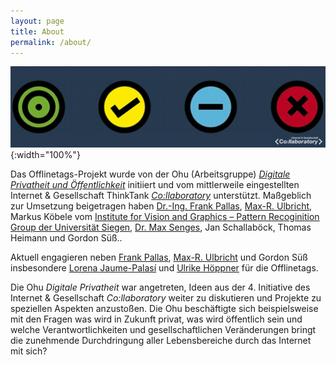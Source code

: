 ```yaml
---
layout: page
title: About
permalink: /about/
---
```

![logo-header](/assets/logo-header.png){:width="100%"}

Das Offlinetags-Projekt wurde von der Ohu (Arbeitsgruppe) [_Digitale Privatheit und Öffentlichkeit_](http://web.archive.org/web/20120515101021/http://collaboratory.de/initiativen/04/ueberblick) initiiert und vom mittlerweile eingestellten Internet & Gesellschaft ThinkTank [_Co:llaboratory_](http://web.archive.org/web/20120316145726/http://collaboratory.de/ueber_uns/prinzipien) unterstützt. Maßgeblich zur Umsetzung beigetragen haben [Dr.-Ing. Frank Pallas](https://www.ise.tu-berlin.de/menue/team/dr_ing_frank_pallas/parameter/en/), [Max-R. Ulbricht](https://www.ise.tu-berlin.de/menue/team/max_robert_ulbricht/parameter/en/), Markus Köbele vom [Institute for Vision and Graphics – Pattern Recoginition Group der Universität Siegen](http://www.pr.informatik.uni-siegen.de), [Dr. Max Senges](http://maxsenges.com), Jan Schallaböck, Thomas Heimann und Gordon Süß..

Aktuell engagieren neben [Frank Pallas](https://twitter.com/sallapf), [Max-R. Ulbricht](https://twitter.com/maroulb) und Gordon Süß insbesondere [Lorena Jaume-Palasí](https://twitter.com/lopalasi) und [Ulrike Höppner](http://hu-berlin.academia.edu/UlrikeHoeppner) für die Offlinetags.

Die Ohu _Digitale Privatheit_ war angetreten, Ideen aus der 4. Initiative des Internet & Gesellschaft _Co:llaboratory_ weiter zu diskutieren und Projekte zu speziellen Aspekten anzustoßen. Die Ohu beschäftigte sich beispielsweise mit den Fragen was wird in Zukunft privat, was wird öffentlich sein und welche Verantwortlichkeiten und gesellschaftlichen Veränderungen bringt die zunehmende Durchdringung aller Lebensbereiche durch das Internet mit sich?
